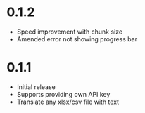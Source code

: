# 0.1.2

- Speed improvement with chunk size
- Amended error not showing progress bar

# 0.1.1

- Initial release
- Supports providing own API key
- Translate any xlsx/csv file with text
